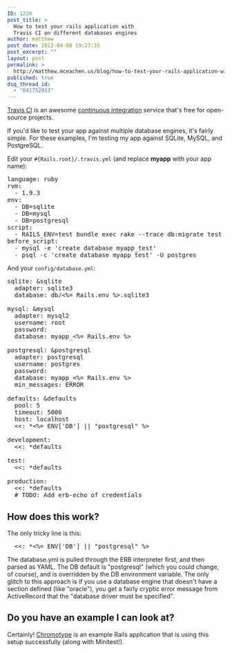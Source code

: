 ```yaml
---
ID: 1220
post_title: >
  How to test your rails application with
  Travis CI on different databases engines
author: matthew
post_date: 2012-04-08 19:27:35
post_excerpt: ""
layout: post
permalink: >
  http://matthew.mceachen.us/blog/how-to-test-your-rails-application-with-travis-ci-on-different-databases-engines-1220.html
published: true
dsq_thread_id:
  - "641752913"
---
```

<a href="http://travis-ci.org/" target="_blank">Travis CI</a> is an awesome <a href="http://en.wikipedia.org/wiki/Continuous_integration" target="_blank">continuous integration</a> service that's free for open-source projects.

If you'd like to test your app against multiple database engines, it's fairly simple.
For these examples, I'm testing my app against SQLite, MySQL, and PostgreSQL.

<!--more-->

Edit your <code>#{Rails.root}/.travis.yml</code> (and replace <strong>myapp</strong> with your app name):
<pre language="yaml">language: ruby
rvm:
  - 1.9.3
env:
  - DB=sqlite
  - DB=mysql
  - DB=postgresql
script:
  - RAILS_ENV=test bundle exec rake --trace db:migrate test
before_script:
  - mysql -e 'create database myapp_test'
  - psql -c 'create database myapp_test' -U postgres</pre>
And your <code>config/database.yml</code>:
<pre language="yaml">sqlite: &sqlite
  adapter: sqlite3
  database: db/<%= Rails.env %>.sqlite3

mysql: &mysql
  adapter: mysql2
  username: root
  password:
  database: myapp_<%= Rails.env %>

postgresql: &postgresql
  adapter: postgresql
  username: postgres
  password:
  database: myapp_<%= Rails.env %>
  min_messages: ERROR

defaults: &defaults
  pool: 5
  timeout: 5000
  host: localhost
  <<: *<%= ENV['DB'] || "postgresql" %>

development:
  <<: *defaults

test:
  <<: *defaults

production:
  <<: *defaults
  # TODO: Add erb-echo of credentials</pre>
<h2>How does this work?</h2>
The only tricky line is this:
<pre language="yaml">  <<: *<%= ENV['DB'] || "postgresql" %></pre>
The database.yml is pulled through the ERB interpreter first, and then parsed as YAML. The DB default is "postgresql" (which you could change, of course), and is overridden by the DB environment variable. The only glitch to this approach is if you use a database engine that doesn't have a section defined (like "oracle"), you get a fairly cryptic error message from ActiveRecord that the "database driver must be specified".
<h2>Do you have an example I can look at?</h2>
Certainly! <a href="http://github.com/mceachen/chromotype">Chromotype</a> is an example Rails application that is using this setup successfully (along with Minitest!).